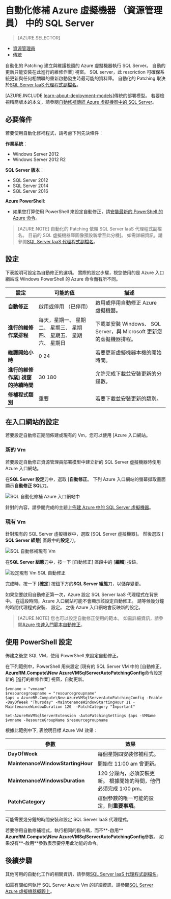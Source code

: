 <properties
    pageTitle="自動修正的 SQL Server Vm （資源管理員） |Microsoft Azure"
    description="說明自動修正功能的 SQL Server 執行的虛擬機器中 Azure 使用資源管理員。"
    services="virtual-machines-windows"
    documentationCenter="na"
    authors="rothja"
    manager="jhubbard"
    editor=""
    tags="azure-resource-manager"/>
<tags
    ms.service="virtual-machines-windows"
    ms.devlang="na"
    ms.topic="article"
    ms.tgt_pltfrm="vm-windows-sql-server"
    ms.workload="infrastructure-services"
    ms.date="08/19/2016"
    ms.author="jroth" />

# <a name="automated-patching-for-sql-server-in-azure-virtual-machines-resource-manager"></a>自動化修補 Azure 虛擬機器 （資源管理員） 中的 SQL Server

> [AZURE.SELECTOR]
- [資源管理員](virtual-machines-windows-sql-automated-patching.md)
- [傳統](virtual-machines-windows-classic-sql-automated-patching.md)

自動化的 Patching 建立與維護視窗的 Azure 虛擬機器執行 SQL Server。 自動的更新只能安裝在此進行的維修作業] 視窗。 SQL server，此 rescriction 可確保系統更新與任何相關聯的重新啟動發生時最可能的資料庫。 自動化的 Patching 取決於[SQL Server IaaS 代理程式副檔名](virtual-machines-windows-sql-server-agent-extension.md)。

[AZURE.INCLUDE [learn-about-deployment-models](../../includes/learn-about-deployment-models-rm-include.md)]傳統的部署模型。 若要檢視精簡版本的本文，請參閱[自動修補傳統 Azure 虛擬機器中的 SQL Server](virtual-machines-windows-classic-sql-automated-patching.md)。

## <a name="prerequisites"></a>必要條件

若要使用自動化修補程式，請考慮下列先決條件︰

**作業系統**︰

- Windows Server 2012
- Windows Server 2012 R2

**SQL Server 版本**︰

- SQL Server 2012
- SQL Server 2014
- SQL Server 2016

**Azure PowerShell**:

- 如果您打算使用 PowerShell 來設定自動修正，請[安裝最新的 PowerShell 的 Azure 命令](../powershell-install-configure.md)。

>[AZURE.NOTE] 自動化的 Patching 依賴 SQL Server IaaS 代理程式副檔名。 目前的 SQL 虛擬機器庫圖像預設新增至此分機]。 如需詳細資訊，請參閱[SQL Server IaaS 代理程式副檔名](virtual-machines-windows-sql-server-agent-extension.md)。

## <a name="settings"></a>設定

下表說明可設定為自動修正的選項。 實際的設定步驟，視您使用的是 Azure 入口網站或 Windows PowerShell 的 Azure 命令而有所不同。

|設定|可能的值|描述|
|---|---|---|
|**自動修正**|啟用或停用 （已停用）|啟用或停用自動修正 Azure 虛擬機器。|
|**進行的維修作業排程**|每天，星期一、 星期二、 星期三、 星期四、 星期五、 星期六、 星期日|下載並安裝 Windows、 SQL Server，與 Microsoft 更新您的虛擬機器排程。|
|**維護開始小時**|0 24|若要更新虛擬機器本機的開始時間。|
|**進行的維修作業] 視窗的持續時間**|30 180|允許完成下載並安裝更新的分鐘數。|
|**修補程式類別**|重要|若要下載並安裝更新的類別。|

## <a name="configuration-in-the-portal"></a>在入口網站的設定
若要設定自動修正期間佈建或現有的 Vm，您可以使用 [Azure 入口網站。

### <a name="new-vms"></a>新的 Vm
若要設定自動修正資源管理員部署模型中建立新的 SQL Server 虛擬機器時使用 Azure 入口網站。

在**SQL Server 設定**刀中，選取 [**自動修正**。 下列 Azure 入口網站的螢幕擷取畫面顯示**自動修正 SQL**刀。

![SQL 自動化修補 Azure 入口網站中](./media/virtual-machines-windows-sql-automated-patching/azure-sql-arm-patching.png)

針對的內容，請參閱完成的主題上[佈建 Azure 中的 SQL Server 虛擬機器](virtual-machines-windows-portal-sql-server-provision.md)。

### <a name="existing-vms"></a>現有 Vm
針對現有的 SQL Server 虛擬機器中，選取 [SQL Server 虛擬機器]。 然後選取 [ **SQL Server 組態**] 區段中的**設定**刀。

![SQL 自動修補現有 Vm](./media/virtual-machines-windows-sql-automated-patching/azure-sql-rm-patching-existing-vms.png)

在**SQL Server 組態**刀中，按一下 [自動修正] 區段中的 [**編輯**] 按鈕。

![設定現有 Vm SQL 自動修正](./media/virtual-machines-windows-sql-automated-patching/azure-sql-rm-patching-configuration.png)

完成時，按一下 [**確定**] 按鈕下方的**SQL Server 組態**刀，以儲存變更。

如果您要啟用自動修正第一次，Azure 設定 SQL Server IaaS 代理程式在背景中。 在這段時間，Azure 入口網站可能不會顯示該設定自動修正。 請等候幾分鐘的時間代理程式安裝、 設定。 之後 Azure 入口網站會反映新的設定。

>[AZURE.NOTE] 您也可以設定自動修正使用的範本。 如需詳細資訊，請參閱[Azure 快速入門範本自動修正](https://github.com/Azure/azure-quickstart-templates/tree/master/101-vm-sql-existing-autopatching-update)。

## <a name="configuration-with-powershell"></a>使用 PowerShell 設定

佈建之後您 SQL VM，使用 PowerShell 來設定自動修正。

在下列範例中，PowerShell 用來設定 [現有的 SQL Server VM 中的 [自動修正。 **AzureRM.Compute\New AzureVMSqlServerAutoPatchingConfig**命令設定新的 [進行的維修作業] 視窗，自動更新。

    $vmname = "vmname"
    $resourcegroupname = "resourcegroupname"
    $aps = AzureRM.Compute\New-AzureVMSqlServerAutoPatchingConfig -Enable -DayOfWeek "Thursday" -MaintenanceWindowStartingHour 11 -MaintenanceWindowDuration 120  -PatchCategory "Important"

    Set-AzureRmVMSqlServerExtension -AutoPatchingSettings $aps -VMName $vmname -ResourceGroupName $resourcegroupname

根據此範例中下, 表說明目標 Azure VM 效果︰

|參數|效果|
|---|---|
|**DayOfWeek**|每個星期四安裝修補程式。|
|**MaintenanceWindowStartingHour**|開始在 11:00 am 會更新。|
|**MaintenanceWindowsDuration**|120 分鐘內，必須安裝更新。 根據開始的時間，他們必須完成 1:00 pm。|
|**PatchCategory**|這個參數的唯一可能的設定，則**重要事項**。|

可能需要幾分鐘的時間安裝和設定 SQL Server IaaS 代理程式。

若要停用自動修補程式，執行相同的指令碼，而不**-啟用** **AzureRM.Compute\New AzureVMSqlServerAutoPatchingConfig**參數。 如果沒有**-啟用**參數表示要停用此功能的命令。

## <a name="next-steps"></a>後續步驟

其他可用的自動化工作的相關資訊，請參閱[SQL Server IaaS 代理程式副檔名](virtual-machines-windows-sql-server-agent-extension.md)。

如需有關如何執行 SQL Server Azure Vm 的詳細資訊，請參閱[SQL Server Azure 虛擬機器概觀上](virtual-machines-windows-sql-server-iaas-overview.md)。
